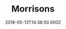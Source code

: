 ---
date: 2018-05-13T14:38:50.000Z
title: Morrisons
latitude: 52.04938134912715
longitude: 0.9546547409704537
url: https://my.morrisons.com/storefinder/471
category: checkin
---